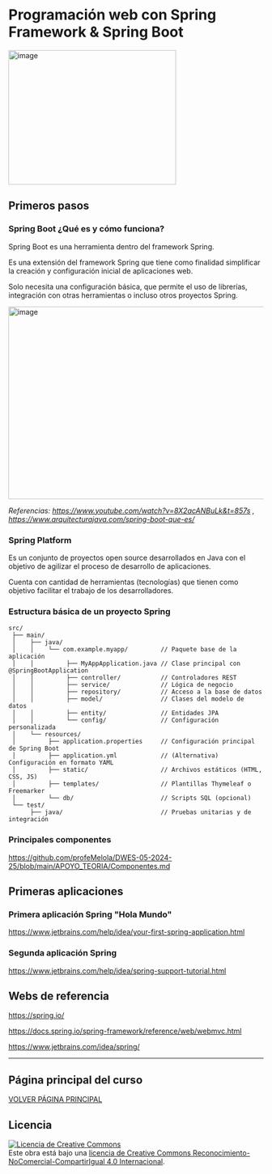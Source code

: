 # Programación web con Spring Framework & Spring Boot
<img width="331" height="266" alt="image" src="https://github.com/user-attachments/assets/d778ceb0-a22f-4cbb-8dcf-c75d3d16ba71" />

## Primeros pasos

### Spring Boot ¿Qué es y cómo funciona?

Spring Boot es una herramienta dentro del framework Spring.

Es una extensión del framework Spring que tiene como finalidad simplificar la creación y configuración inicial de aplicaciones web.

Solo necesita una configuración básica, que permite el uso de librerías, integración con otras herramientas o incluso otros proyectos Spring.

<img width="652" height="381" alt="image" src="https://github.com/user-attachments/assets/fd3ec4ae-688e-4922-a787-bb57c6ce75a0" />

*Referencias: https://www.youtube.com/watch?v=8X2acANBuLk&t=857s , https://www.arquitecturajava.com/spring-boot-que-es/*

### Spring Platform

Es un conjunto de proyectos open source desarrollados en Java con el objetivo de agilizar el proceso de desarrollo de aplicaciones.

Cuenta con cantidad de herramientas (tecnologías) que tienen como objetivo facilitar el trabajo de los desarrolladores.


### Estructura básica de un proyecto Spring

```
src/
 ├── main/
 │    ├── java/
 │    │    └── com.example.myapp/         // Paquete base de la aplicación
 │    │         ├── MyAppApplication.java // Clase principal con @SpringBootApplication
 │    │         ├── controller/           // Controladores REST
 │    │         ├── service/              // Lógica de negocio
 │    │         ├── repository/           // Acceso a la base de datos
 │    │         ├── model/                // Clases del modelo de datos 
 │    │         ├── entity/               // Entidades JPA
 │    │         └── config/               // Configuración personalizada
 │    └── resources/
 │         ├── application.properties     // Configuración principal de Spring Boot
 │         ├── application.yml            // (Alternativa) Configuración en formato YAML
 │         ├── static/                    // Archivos estáticos (HTML, CSS, JS)
 │         ├── templates/                 // Plantillas Thymeleaf o Freemarker
 │         └── db/                        // Scripts SQL (opcional)
 └── test/
      ├── java/                           // Pruebas unitarias y de integración

```

### Principales componentes

https://github.com/profeMelola/DWES-05-2024-25/blob/main/APOYO_TEORIA/Componentes.md

## Primeras aplicaciones

### Primera aplicación Spring "Hola Mundo"
https://www.jetbrains.com/help/idea/your-first-spring-application.html

### Segunda aplicación Spring
https://www.jetbrains.com/help/idea/spring-support-tutorial.html

## Webs de referencia

https://spring.io/

https://docs.spring.io/spring-framework/reference/web/webmvc.html

https://www.jetbrains.com/idea/spring/
___

## Página principal del curso
[VOLVER PÁGINA PRINCIPAL](https://github.com/profeMelola/DWES-00-2024-25)

## Licencia

<a rel="license" href="http://creativecommons.org/licenses/by-nc-sa/4.0/"><img alt="Licencia de Creative Commons" style="border-width:0" src="https://i.creativecommons.org/l/by-nc-sa/4.0/88x31.png" /></a><br />Este obra está bajo una <a rel="license" href="http://creativecommons.org/licenses/by-nc-sa/4.0/">licencia de Creative Commons Reconocimiento-NoComercial-CompartirIgual 4.0 Internacional</a>.
